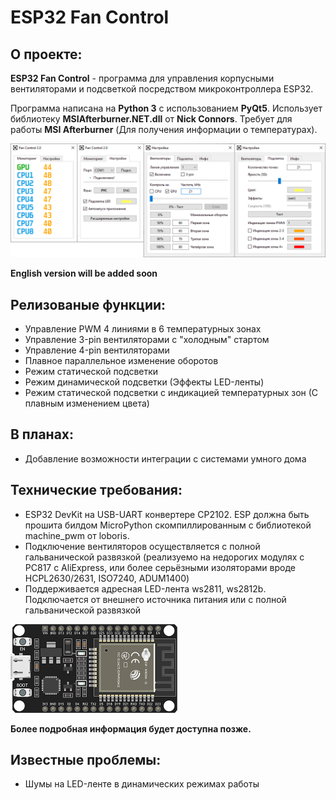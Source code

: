 ESP32 Fan Control
===

О проекте:
---
**ESP32 Fan Control** - программа для управления корпусными вентиляторами и подсветкой посредством микроконтроллера ESP32.

Программа написана на **Python 3** с использованием **PyQt5**. Использует библиотеку **MSIAfterburner.NET.dll** от **Nick Сonnors**.
Требует для работы **MSI Afterburner** (Для получения информации о температурах).

![preview](preview.png) 

**English version will be added soon**

Релизованые функции:
---
- Управление PWM 4 линиями в 6 температурных зонах
- Управление 3-pin вентиляторами с "холодным" стартом
- Управление 4-pin вентиляторами
- Плавное параллельное изменение оборотов
- Режим статической подсветки
- Режим динамической подсветки (Эффекты LED-ленты)
- Режим статической подсветки с индикацией температурных зон (С плавным изменением цвета)

В планах:
---
- Добавление возможности интеграции с системами умного дома

Технические требования:
---
- ESP32 DevKit на USB-UART конвертере CP2102. ESP должна быть прошита билдом MicroPython скомпиллированным с библиотекой machine_pwm от loboris.
- Подключение вентиляторов осуществляется с полной гальванической развязкой (реализуемо на недорогих модулях с PC817 c AliExpress, или более серьёзными изоляторами вроде HCPL2630/2631, ISO7240, ADUM1400)
- Поддерживается адресная LED-лента ws2811, ws2812b. Подключается от внешнего источника питания или с полной гальванической развязкой

![preview](esp32.png) 

**Более подробная информация будет доступна позже.**

Известные проблемы:
---
- Шумы на LED-ленте в динамических режимах работы
